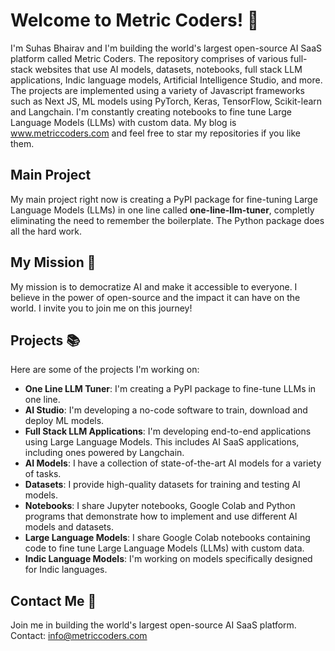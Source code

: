 # Welcome to Metric Coders! 👋

I'm Suhas Bhairav and I'm building the world's largest open-source AI SaaS platform called Metric Coders. The repository comprises of various full-stack websites that use AI models, datasets, notebooks, full stack LLM applications, Indic language models, Artificial Intelligence Studio, and more. The projects are implemented using a variety of Javascript frameworks such as Next JS, ML models using PyTorch, Keras, TensorFlow, Scikit-learn and Langchain. I'm constantly creating notebooks to fine tune Large Language Models (LLMs) with custom data. My blog is www.metriccoders.com and feel free to star my repositories if you like them.

## Main Project
My main project right now is creating a PyPI package for fine-tuning Large Language Models (LLMs) in one line called **one-line-llm-tuner**, completly eliminating the need to remember the boilerplate. The Python package does all the hard work.

## My Mission 🚀

My mission is to democratize AI and make it accessible to everyone. I believe in the power of open-source and the impact it can have on the world. I invite you to join me on this journey!

## Projects 📚

Here are some of the projects I'm working on:

- **One Line LLM Tuner**: I'm creating a PyPI package to fine-tune LLMs in one line.
- **AI Studio**: I'm developing a no-code software to train, download and deploy ML models.
- **Full Stack LLM Applications**: I'm developing end-to-end applications using Large Language Models. This includes AI SaaS applications, including ones powered by Langchain.
- **AI Models**: I have a collection of state-of-the-art AI models for a variety of tasks.
- **Datasets**: I provide high-quality datasets for training and testing AI models.
- **Notebooks**: I share Jupyter notebooks, Google Colab and Python programs that demonstrate how to implement and use different AI models and datasets.
- **Large Language Models**: I share Google Colab notebooks containing code to fine tune Large Language Models (LLMs) with custom data.
- **Indic Language Models**: I'm working on models specifically designed for Indic languages.

## Contact Me 📧
Join me in building the world's largest open-source AI SaaS platform.
Contact: info@metriccoders.com
